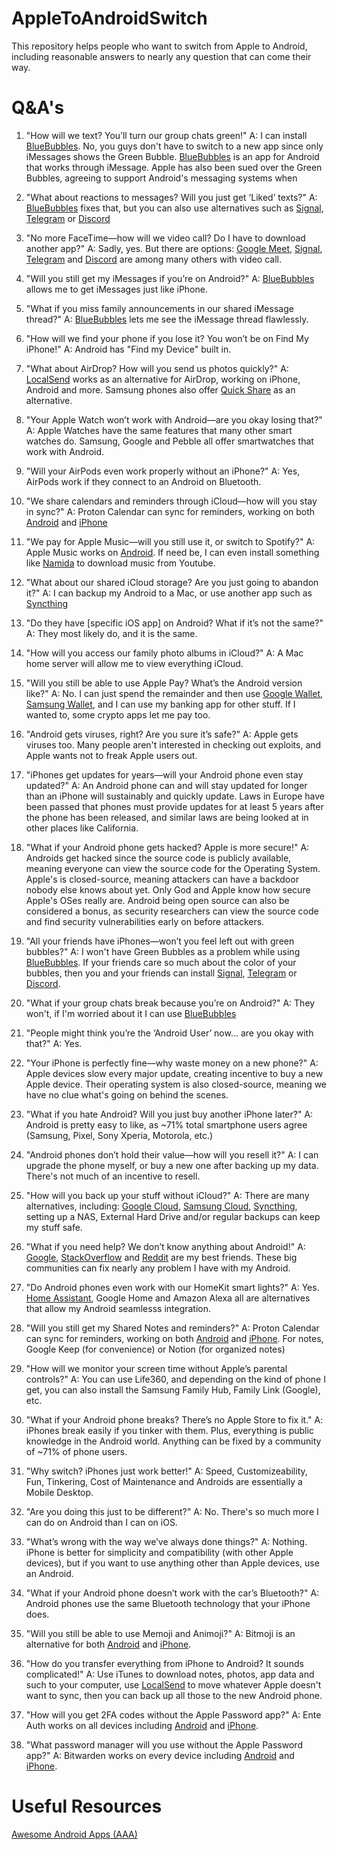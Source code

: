# AppleToAndroidSwitch
This repository helps people who want to switch from Apple to Android, including reasonable answers to nearly any question that can come their way.

# Q&A's

1) "How will we text? You’ll turn our group chats green!"
 A: I can install [BlueBubbles](https://bluebubbles.app/). No, you guys don't have to switch to a new app since only iMessages shows the Green Bubble. [BlueBubbles](https://bluebubbles.app/) is an app for Android that works through iMessage. Apple has also been sued over the Green Bubbles, agreeing to support Android's messaging systems when 

2) "What about reactions to messages? Will you just get ‘Liked’ texts?"
 A: [BlueBubbles](https://bluebubbles.app/) fixes that, but you can also use alternatives such as [Signal](https://signal.org/), [Telegram](https://telegram.org/) or [Discord](https://discord.com/)

3) "No more FaceTime—how will we video call? Do I have to download another app?"
 A: Sadly, yes. But there are options: [Google Meet](https://meet.google.com/), [Signal](https://signal.org/), [Telegram](https://telegram.org/) and [Discord](https://discord.com/) are among many others with video call.

4) "Will you still get my iMessages if you’re on Android?"
 A: [BlueBubbles](https://bluebubbles.app/) allows me to get iMessages just like iPhone.

5) "What if you miss family announcements in our shared iMessage thread?"
 A: [BlueBubbles](https://bluebubbles.app/) lets me see the iMessage thread flawlessly.

6) "How will we find your phone if you lose it? You won’t be on Find My iPhone!"
 A: Android has "Find my Device" built in.

7) "What about AirDrop? How will you send us photos quickly?"
 A: [LocalSend](https://github.com/localsend/localsend) works as an alternative for AirDrop, working on iPhone, Android and more. Samsung phones also offer [Quick Share](https://www.samsung.com/us/apps/quick-share/) as an alternative.

8) "Your Apple Watch won’t work with Android—are you okay losing that?"
 A: Apple Watches have the same features that many other smart watches do. Samsung, Google and Pebble all offer smartwatches that work with Android.

9) "Will your AirPods even work properly without an iPhone?"
 A: Yes, AirPods work if they connect to an Android on Bluetooth.

10) "We share calendars and reminders through iCloud—how will you stay in sync?"
 A: Proton Calendar can sync for reminders, working on both [Android](https://play.google.com/store/apps/details?id=me.proton.android.calendar) and [iPhone](https://apps.apple.com/us/app/proton-calendar-secure-events/id1514709943)

11) "We pay for Apple Music—will you still use it, or switch to Spotify?"
 A: Apple Music works on [Android](https://play.google.com/store/apps/details?id=com.apple.android.music&hl=en_US). If need be, I can even install something like [Namida](https://github.com/namidaco/namida) to download music from Youtube.

12) "What about our shared iCloud storage? Are you just going to abandon it?"
 A: I can backup my Android to a Mac, or use another app such as [Syncthing](https://github.com/syncthing/syncthing)

13) "Do they have \[specific iOS app\] on Android? What if it’s not the same?"
 A: They most likely do, and it is the same.

14) "How will you access our family photo albums in iCloud?"
 A: A Mac home server will allow me to view everything iCloud.

15) "Will you still be able to use Apple Pay? What’s the Android version like?"
 A: No. I can just spend the remainder and then use [Google Wallet](https://wallet.google.com/wallet/), [Samsung Wallet](https://play.google.com/store/apps/details?id=com.samsung.android.spay&hl=en_US), and I can use my banking app for other stuff. If I wanted to, some crypto apps let me pay too.

16) "Android gets viruses, right? Are you sure it’s safe?"
 A: Apple gets viruses too. Many people aren't interested in checking out exploits, and Apple wants not to freak Apple users out.

17) "iPhones get updates for years—will your Android phone even stay updated?"
 A: An Android phone can and will stay updated for longer than an iPhone will sustainably and quickly update. Laws in Europe have been passed that phones must provide updates for at least 5 years after the phone has been released, and similar laws are being looked at in other places like California.

18) "What if your Android phone gets hacked? Apple is more secure!"
 A: Androids get hacked since the source code is publicly available, meaning everyone can view the source code for the Operating System. Apple's is closed-source, meaning attackers can have a backdoor nobody else knows about yet. Only God and Apple know how secure Apple's OSes really are. Android being open source can also be considered a bonus, as security researchers can view the source code and find security vulnerabilities early on before attackers.

19) "All your friends have iPhones—won’t you feel left out with green bubbles?"
 A: I won't have Green Bubbles as a problem while using [BlueBubbles](https://bluebubbles.app/). If your friends care so much about the color of your bubbles, then you and your friends can install [Signal](https://signal.org/), [Telegram](https://telegram.org/) or [Discord](https://discord.com/).

20) "What if your group chats break because you’re on Android?"
 A: They won't, if I'm worried about it I can use [BlueBubbles](https://bluebubbles.app/)

21) "People might think you’re the ‘Android User’ now… are you okay with that?"
 A: Yes.

21) "Your iPhone is perfectly fine—why waste money on a new phone?"
 A: Apple devices slow every major update, creating incentive to buy a new Apple device. Their operating system is also closed-source, meaning we have no clue what's going on behind the scenes.
 
22) "What if you hate Android? Will you just buy another iPhone later?"
 A: Android is pretty easy to like, as ~71% total smartphone users agree (Samsung, Pixel, Sony Xperia, Motorola, etc.)

23) "Android phones don’t hold their value—how will you resell it?"
 A: I can upgrade the phone myself, or buy a new one after backing up my data. There's not much of an incentive to resell.

24) "How will you back up your stuff without iCloud?"
 A: There are many alternatives, including: [Google Cloud](https://cloud.google.com/), [Samsung Cloud](https://www.samsung.com/us/support/owners/app/samsung-cloud), [Syncthing](https://syncthing.net/), setting up a NAS, External Hard Drive and/or regular backups can keep my stuff safe.

25) "What if you need help? We don’t know anything about Android!"
 A: [Google](https://www.google.com/), [StackOverflow](https://stackoverflow.com/) and [Reddit](https://www.reddit.com/) are my best friends. These big communities can fix nearly any problem I have with my Android.
 
26) "Do Android phones even work with our HomeKit smart lights?"
 A: Yes. [Home Assistant](https://play.google.com/store/apps/details?id=io.homeassistant.companion.android&hl=en_US), Google Home and Amazon Alexa all are alternatives that allow my Android seamlesss integration.

27) "Will you still get my Shared Notes and reminders?"
 A: Proton Calendar  can sync for reminders, working on both [Android](https://play.google.com/store/apps/details?id=me.proton.android.calendar) and [iPhone](https://apps.apple.com/us/app/proton-calendar-secure-events/id1514709943). For notes, Google Keep (for convenience) or Notion (for organized notes)

28) "How will we monitor your screen time without Apple’s parental controls?"
 A: You can use Life360, and depending on the kind of phone I get, you can also install the Samsung Family Hub, Family Link (Google), etc.

29) "What if your Android phone breaks? There’s no Apple Store to fix it."
 A: iPhones break easily if you tinker with them. Plus, everything is public knowledge in the Android world. Anything can be fixed by a community of ~71% of phone users.

30) "Why switch? iPhones just work better!"
 A: Speed, Customizeability, Fun, Tinkering, Cost of Maintenance and Androids are essentially a Mobile Desktop.

31) "Are you doing this just to be different?"
 A: No. There's so much more I can do on Android than I can on iOS.

32) "What’s wrong with the way we’ve always done things?"
 A: Nothing. iPhone is better for simplicity and compatibility (with other Apple devices), but if you want to use anything other than Apple devices, use an Android.

33) "What if your Android phone doesn’t work with the car’s Bluetooth?"
 A: Android phones use the same Bluetooth technology that your iPhone does.

34) "Will you still be able to use Memoji and Animoji?"
 A: Bitmoji is an alternative for both [Android](https://play.google.com/store/apps/details?id=com.bitstrips.imoji) and [iPhone](https://apps.apple.com/us/app/bitmoji/id868077558).

35) "How do you transfer everything from iPhone to Android? It sounds complicated!"
 A: Use iTunes to download notes, photos, app data and such to your computer, use [LocalSend](https://localsend.org/) to move whatever Apple doesn't want to sync, then you can back up all those to the new Android phone.

36) "How will you get 2FA codes without the Apple Password app?"
 A: Ente Auth works on all devices including [Android](https://play.google.com/store/apps/details?id=io.ente.auth) and [iPhone](https://apps.apple.com/us/app/ente-auth-2fa-authenticator/id6444121398).

37) "What password manager will you use without the Apple Password app?"
 A: Bitwarden works on every device including [Android](https://play.google.com/store/apps/details?id=com.x8bit.bitwarden&hl=en_US) and [iPhone](https://apps.apple.com/us/app/bitwarden-password-manager/id1137397744).

# Useful Resources

[Awesome Android Apps (AAA)](https://github.com/Psyhackological/AAA)
